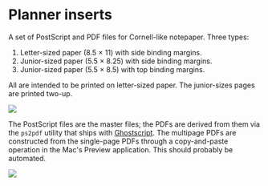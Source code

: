 # Planner inserts #

A set of PostScript and PDF files for Cornell-like notepaper. Three types:

1. Letter-sized paper (8.5 × 11) with side binding margins.
2. Junior-sized paper (5.5 × 8.25) with side binding margins.
3. Junior-sized paper (5.5 × 8.5) with top binding margins.

All are intended to be printed on letter-sized paper. The junior-sizes pages are printed two-up.

<img class="ss" src="http://www.leancrew.com/all-this/images/notes-junior-r.png" />
 
The PostScript files are the master files; the PDFs are derived from them via the `ps2pdf` utility that ships with [Ghostscript][1]. The multipage PDFs are constructed from the single-page PDFs through a copy-and-paste operation in the Mac's Preview application. This should probably be automated.

<img src="http://www.leancrew.com/all-this/images/notes-letter-r.png" />

[1]: http://pages.cs.wisc.edu/~ghost/
